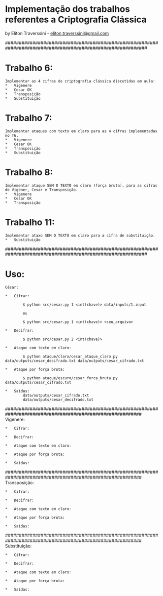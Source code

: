 # Implementação dos trabalhos referentes a Criptografia Clássica

by Eliton Traverssini - <eliton.traverssini@gmail.com>

############################################################################################################

# Trabalho 6: 
	Implementar as 4 cifras de criptografia clássica discutidas em aula:
	*	Vigenere
	*	Cesar OK
	*	Transposição 
	*	Substituição


# Trabalho 7: 
	Implementar ataques com texto em claro para as 4 cifras implementadas no T6.
	*	Vigenere
	*	Cesar OK
	*	Transposição 
	*	Substituição

# Trabalho 8:
	Implementar ataque SEM O TEXTO em claro (força bruta), para as cifras de Vigener, Cesar e Transposição.
	*	Vigenere
	*	Cesar OK
	*	Transposição

# Trabalho 11:
	Implementar ataxo SEM O TEXTO em claro para a cifra de substituição.
	*	Substituição

############################################################################################################

# Uso:
	
	César:
	
	*	Cifrar:

			$ python src/cesar.py 1 <int(chave)> data/inputs/1.input

			ou

			$ python src/cesar.py 1 <int(chave)> <seu_arquivo>

	*	Decifrar:

			$ python src/cesar.py 2 <int(chave)>

	*	Ataque com texto em claro:
			
			$ python ataque/claro/cesar_ataque_claro.py data/outputs/cesar_decifrado.txt data/outputs/cesar_cifrado.txt

	*	Ataque por força bruta:

			$ python ataque/escuro/cesar_forca_bruta.py data/outputs/cesar_cifrado.txt

	*	Saídas:
			data/outputs/cesar_cifrado.txt
			data/outputs/cesar_decifrado.txt


##########################################################################################################
	Vigenere:
	
	*	Cifrar:

	*	Decifrar:

	*	Ataque com texto em claro:

	*	Ataque por força bruta:

	*	Saídas:


##########################################################################################################
	Transposição:
	
	*	Cifrar:

	*	Decifrar:

	*	Ataque com texto em claro:

	*	Ataque por força bruta:
	
	*	Saídas:


##########################################################################################################
	Substituição:
	
	*	Cifrar:

	*	Decifrar:

	*	Ataque com texto em claro:

	*	Ataque por força bruta:
	
	*	Saídas:
